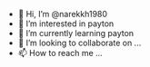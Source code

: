 - 👋 Hi, I’m @narekkh1980
- 👀 I’m interested in payton
- 🌱 I’m currently learning payton
- 💞️ I’m looking to collaborate on ...
- 📫 How to reach me ...

<!---
narekkh1980/narekkh1980 is a ✨ special ✨ repository because its `README.md` (this file) appears on your GitHub profile.
You can click the Preview link to take a look at your changes.
--->
